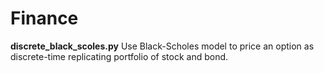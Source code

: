 # Finance
**discrete_black_scoles.py** Use Black-Scholes model to price an option as discrete-time replicating portfolio of stock and bond.
